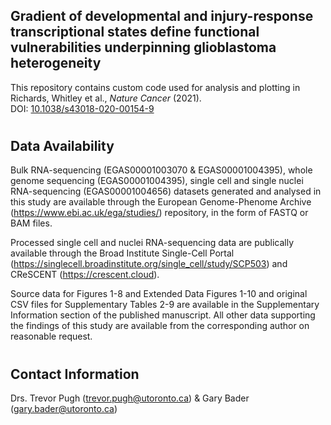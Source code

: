 ## Gradient of developmental and injury-response transcriptional states define functional vulnerabilities underpinning glioblastoma heterogeneity


This repository contains custom code used for analysis and plotting in  Richards, Whitley et al., *Nature Cancer* (2021).   
DOI: [10.1038/s43018-020-00154-9](https://www.nature.com/articles/s43018-020-00154-9)  


#
## Data Availability

Bulk RNA-sequencing (EGAS00001003070	 & EGAS00001004395), whole genome sequencing (EGAS00001004395), single cell and single nuclei RNA-sequencing (EGAS00001004656) datasets generated and analysed in this study are available through the European Genome-Phenome Archive (https://www.ebi.ac.uk/ega/studies/) repository, in the form of FASTQ or BAM files.   

Processed single cell and nuclei RNA-sequencing data are publically available through the Broad Institute Single-Cell Portal (https://singlecell.broadinstitute.org/single_cell/study/SCP503) and CReSCENT (https://crescent.cloud).   

 Source data for Figures 1-8 and Extended Data Figures 1-10 and original CSV files for Supplementary Tables 2-9 are available in the Supplementary Information section of the published manuscript. All other data supporting the findings of this study are available from the corresponding author on reasonable request.   

#
## Contact Information
Drs. Trevor Pugh (trevor.pugh@utoronto.ca) & Gary Bader (gary.bader@utoronto.ca)
